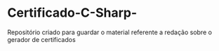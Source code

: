 # Certificado-C-Sharp-
Repositório criado para guardar o material referente a redação sobre o gerador de certificados

